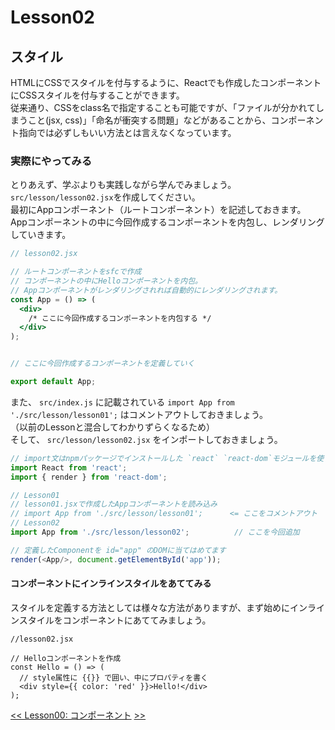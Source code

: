 # Lesson02
## スタイル
HTMLにCSSでスタイルを付与するように、Reactでも作成したコンポーネントにCSSスタイルを付与することができます。<br>
従来通り、CSSをclass名で指定することも可能ですが、「ファイルが分かれてしまうこと(jsx, css)」「命名が衝突する問題」などがあることから、コンポーネント指向では必ずしもいい方法とは言えなくなっています。


### 実際にやってみる
とりあえず、学ぶよりも実践しながら学んでみましょう。<br>
`src/lesson/lesson02.jsx`を作成してください。<br>
最初にAppコンポーネント（ルートコンポーネント）を記述しておきます。<br>
Appコンポーネントの中に今回作成するコンポーネントを内包し、レンダリングしていきます。

```jsx harmony
// lesson02.jsx

// ルートコンポーネントをsfcで作成
// コンポーネントの中にHelloコンポーネントを内包。
// Appコンポーネントがレンダリングされれば自動的にレンダリングされます。
const App = () => (
  <div>
    /* ここに今回作成するコンポーネントを内包する */
  </div>
);


// ここに今回作成するコンポーネントを定義していく

export default App;
```


また、 `src/index.js` に記載されている `import App from './src/lesson/lesson01';` はコメントアウトしておきましょう。<br>
（以前のLessonと混合してわかりずらくなるため）<br>
そして、 `src/lesson/lesson02.jsx` をインポートしておきましょう。

```js
// import文はnpmパッケージでインストールした `react` `react-dom`モジュールを使うために呼び出してます
import React from 'react';
import { render } from 'react-dom';

// Lesson01
// lesson01.jsxで作成したAppコンポーネントを読み込み
// import App from './src/lesson/lesson01';      <= ここをコメントアウト
// Lesson02
import App from './src/lesson/lesson02';          // ここを今回追加

// 定義したComponentを id="app" のDOMに当てはめてます
render(<App/>, document.getElementById('app'));
```

#### コンポーネントにインラインスタイルをあててみる
スタイルを定義する方法としては様々な方法がありますが、まず始めにインラインスタイルをコンポーネントにあててみましょう。


```
//lesson02.jsx

// Helloコンポーネントを作成
const Hello = () => (
  // style属性に {{}} で囲い、中にプロパティを書く
  <div style={{ color: 'red' }}>Hello!</div>
);

```








<span align="left">[<< Lesson00: コンポーネント](lesson01.md)</span>
<span align="right">[ >>](lesson03.md)</span>
